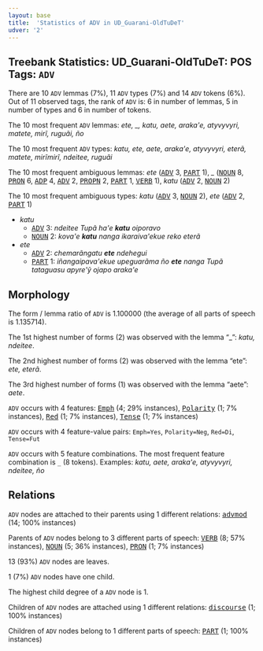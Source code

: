 ```yaml
---
layout: base
title:  'Statistics of ADV in UD_Guarani-OldTuDeT'
udver: '2'
---
```


## Treebank Statistics: UD_Guarani-OldTuDeT: POS Tags: `ADV`

There are 10 `ADV` lemmas (7%), 11 `ADV` types (7%) and 14 `ADV` tokens (6%).
Out of 11 observed tags, the rank of `ADV` is: 6 in number of lemmas, 5 in number of types and 6 in number of tokens.

The 10 most frequent `ADV` lemmas: <em>ete, _, katu, aete, araka'e, atyvyvyri, matete, mirĩ, ruguãi, ño</em>

The 10 most frequent `ADV` types:  <em>katu, ete, aete, araka'e, atyvyvyri, eterã, matete, mirĩmirĩ, ndeitee, ruguãi</em>

The 10 most frequent ambiguous lemmas: <em>ete</em> (<tt><a href="gn_oldtudet-pos-ADV.html">ADV</a></tt> 3, <tt><a href="gn_oldtudet-pos-PART.html">PART</a></tt> 1), <em>_</em> (<tt><a href="gn_oldtudet-pos-NOUN.html">NOUN</a></tt> 8, <tt><a href="gn_oldtudet-pos-PRON.html">PRON</a></tt> 6, <tt><a href="gn_oldtudet-pos-ADP.html">ADP</a></tt> 4, <tt><a href="gn_oldtudet-pos-ADV.html">ADV</a></tt> 2, <tt><a href="gn_oldtudet-pos-PROPN.html">PROPN</a></tt> 2, <tt><a href="gn_oldtudet-pos-PART.html">PART</a></tt> 1, <tt><a href="gn_oldtudet-pos-VERB.html">VERB</a></tt> 1), <em>katu</em> (<tt><a href="gn_oldtudet-pos-ADV.html">ADV</a></tt> 2, <tt><a href="gn_oldtudet-pos-NOUN.html">NOUN</a></tt> 2)

The 10 most frequent ambiguous types:  <em>katu</em> (<tt><a href="gn_oldtudet-pos-ADV.html">ADV</a></tt> 3, <tt><a href="gn_oldtudet-pos-NOUN.html">NOUN</a></tt> 2), <em>ete</em> (<tt><a href="gn_oldtudet-pos-ADV.html">ADV</a></tt> 2, <tt><a href="gn_oldtudet-pos-PART.html">PART</a></tt> 1)


* <em>katu</em>
  * <tt><a href="gn_oldtudet-pos-ADV.html">ADV</a></tt> 3: <em>ndeitee Tupã ha'e <b>katu</b> oiporavo</em>
  * <tt><a href="gn_oldtudet-pos-NOUN.html">NOUN</a></tt> 2: <em>kova'e <b>katu</b> nanga ikaraiva'ekue reko eterã</em>
* <em>ete</em>
  * <tt><a href="gn_oldtudet-pos-ADV.html">ADV</a></tt> 2: <em>chemarãngatu <b>ete</b> ndehegui</em>
  * <tt><a href="gn_oldtudet-pos-PART.html">PART</a></tt> 1: <em>iñangaipava'ekue upeguarãma ño <b>ete</b> nanga Tupã tataguasu apyre'ỹ ojapo araka'e</em>

## Morphology

The form / lemma ratio of `ADV` is 1.100000 (the average of all parts of speech is 1.135714).

The 1st highest number of forms (2) was observed with the lemma “_”: <em>katu, ndeitee</em>.

The 2nd highest number of forms (2) was observed with the lemma “ete”: <em>ete, eterã</em>.

The 3rd highest number of forms (1) was observed with the lemma “aete”: <em>aete</em>.

`ADV` occurs with 4 features: <tt><a href="gn_oldtudet-feat-Emph.html">Emph</a></tt> (4; 29% instances), <tt><a href="gn_oldtudet-feat-Polarity.html">Polarity</a></tt> (1; 7% instances), <tt><a href="gn_oldtudet-feat-Red.html">Red</a></tt> (1; 7% instances), <tt><a href="gn_oldtudet-feat-Tense.html">Tense</a></tt> (1; 7% instances)

`ADV` occurs with 4 feature-value pairs: `Emph=Yes`, `Polarity=Neg`, `Red=Di`, `Tense=Fut`

`ADV` occurs with 5 feature combinations.
The most frequent feature combination is `_` (8 tokens).
Examples: <em>katu, aete, araka'e, atyvyvyri, ndeitee, ño</em>


## Relations

`ADV` nodes are attached to their parents using 1 different relations: <tt><a href="gn_oldtudet-dep-advmod.html">advmod</a></tt> (14; 100% instances)

Parents of `ADV` nodes belong to 3 different parts of speech: <tt><a href="gn_oldtudet-pos-VERB.html">VERB</a></tt> (8; 57% instances), <tt><a href="gn_oldtudet-pos-NOUN.html">NOUN</a></tt> (5; 36% instances), <tt><a href="gn_oldtudet-pos-PRON.html">PRON</a></tt> (1; 7% instances)

13 (93%) `ADV` nodes are leaves.

1 (7%) `ADV` nodes have one child.

The highest child degree of a `ADV` node is 1.

Children of `ADV` nodes are attached using 1 different relations: <tt><a href="gn_oldtudet-dep-discourse.html">discourse</a></tt> (1; 100% instances)

Children of `ADV` nodes belong to 1 different parts of speech: <tt><a href="gn_oldtudet-pos-PART.html">PART</a></tt> (1; 100% instances)

